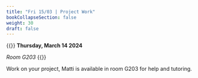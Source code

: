```yaml
---
title: "Fri 15/03 | Project Work"
bookCollapseSection: false
weight: 30
draft: false
---
```


{{<hint info>}}
**Thursday, March 14 2024**

*Room G203*
{{</hint>}}

Work on your project, Matti is available in room G203 for help and tutoring.